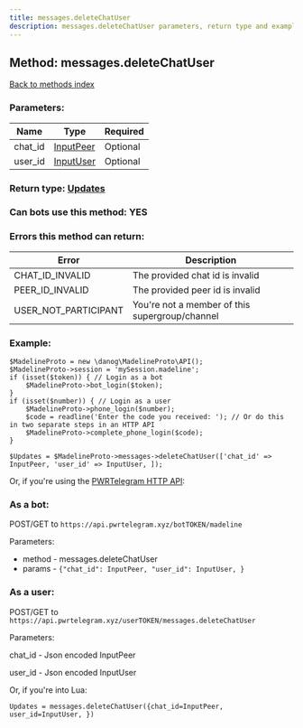```yaml
---
title: messages.deleteChatUser
description: messages.deleteChatUser parameters, return type and example
---
```

## Method: messages.deleteChatUser  
[Back to methods index](index.md)


### Parameters:

| Name     |    Type       | Required |
|----------|---------------|----------|
|chat\_id|[InputPeer](../types/InputPeer.md) | Optional|
|user\_id|[InputUser](../types/InputUser.md) | Optional|


### Return type: [Updates](../types/Updates.md)

### Can bots use this method: **YES**


### Errors this method can return:

| Error    | Description   |
|----------|---------------|
|CHAT_ID_INVALID|The provided chat id is invalid|
|PEER_ID_INVALID|The provided peer id is invalid|
|USER_NOT_PARTICIPANT|You're not a member of this supergroup/channel|


### Example:


```
$MadelineProto = new \danog\MadelineProto\API();
$MadelineProto->session = 'mySession.madeline';
if (isset($token)) { // Login as a bot
    $MadelineProto->bot_login($token);
}
if (isset($number)) { // Login as a user
    $MadelineProto->phone_login($number);
    $code = readline('Enter the code you received: '); // Or do this in two separate steps in an HTTP API
    $MadelineProto->complete_phone_login($code);
}

$Updates = $MadelineProto->messages->deleteChatUser(['chat_id' => InputPeer, 'user_id' => InputUser, ]);
```

Or, if you're using the [PWRTelegram HTTP API](https://pwrtelegram.xyz):

### As a bot:

POST/GET to `https://api.pwrtelegram.xyz/botTOKEN/madeline`

Parameters:

* method - messages.deleteChatUser
* params - `{"chat_id": InputPeer, "user_id": InputUser, }`



### As a user:

POST/GET to `https://api.pwrtelegram.xyz/userTOKEN/messages.deleteChatUser`

Parameters:

chat_id - Json encoded InputPeer

user_id - Json encoded InputUser




Or, if you're into Lua:

```
Updates = messages.deleteChatUser({chat_id=InputPeer, user_id=InputUser, })
```

